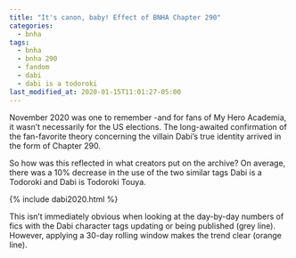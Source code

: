 ```yaml
---
title: "It's canon, baby! Effect of BNHA Chapter 290"
categories:
  - bnha
tags:
  - bnha
  - bnha 290
  - fandom
  - dabi
  - dabi is a todoroki
last_modified_at: 2020-01-15T11:01:27-05:00
---
```


November 2020 was one to remember -and for fans of My Hero Academia, it wasn’t necessarily for the US elections. The long-awaited confirmation of the fan-favorite theory concerning the villain Dabi’s true identity arrived in the form of Chapter 290. 

So how was this reflected in what creators put on the archive? On average, there was a 10% decrease in the use of the two similar tags Dabi is a Todoroki and Dabi is Todoroki Touya.

{% include dabi2020.html %}

This isn’t immediately obvious when looking at the day-by-day numbers of fics with the Dabi character tags updating or being published (grey line). However, applying a 30-day rolling window makes the trend clear (orange line). 
